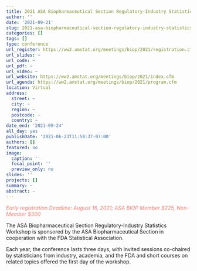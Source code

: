 ```yaml
---
title: 2021 ASA Biopharmaceutical Section Regulatory-Industry Statistics Workshop
author: ''
date: '2021-09-21'
slug: 2021-asa-biopharmaceutical-section-regulatory-industry-statistics-workshop
categories: []
tags: []
type: conference
url_register: https://ww2.amstat.org/meetings/biop/2021/registration.cfm
url_slides: ~
url_code: ~
url_pdf: ~
url_video: ~
url_website: https://ww2.amstat.org/meetings/biop/2021/index.cfm
url_agenda: https://ww2.amstat.org/meetings/biop/2021/program.cfm
location: Virtual
address:
  street: ~
  city: ~
  region: ~
  postcode: ~
  country: ~
date_end: '2021-09-24'
all_day: yes
publishDate: '2021-06-23T11:59:37-07:00'
authors: []
featured: no
image:
  caption: ''
  focal_point: ''
  preview_only: no
slides: ''
projects: []
summary: ~
abstract: ~
---
```

<span style="color: salmon;">*Early registration Deadline: August 16, 2021; ASA BIOP Member $225, Non-Member $300*</span>

<!--more-->
The ASA Biopharmaceutical Section Regulatory-Industry Statistics Workshop is sponsored by the ASA Biopharmaceutical Section in cooperation with the FDA Statistical Association.  

Each year, the conference lasts three days, with invited sessions co-chaired by statisticians from industry, academia, and the FDA and short courses on related topics offered the first day of the workshop.